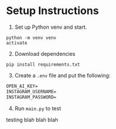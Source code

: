# Setup Instructions

1. Set up Python venv and start.
```shell
python -m venv venv
activate
```
2. Download dependencies
```shell
pip install requirements.txt
```
3. Create a `.env` file and put the following:
```txt
OPEN_AI_KEY=
INSTAGRAM_USERNAME=
INSTAGRAM_PASSWORD=
```
4. Run `main.py` to test

testing blah blah blah
